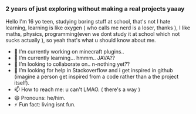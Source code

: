 ### 2 years of just exploring without making a real projects yaaay

Hello I'm 16 yo teen, studying boring stuff at school, that's not I hate learning, learning is like oxygen ( who calls me nerd is a loser, thanks ), I like maths, physics, programming(even we dont study it at school which not sucks actually ), so yeah that's what u should know about me.

- 🔭 I’m currently working on minecraft plugins..
- 🌱 I’m currently learning... hmmm.. JAVA??
- 👯 I’m looking to collaborate on.. n-nothing yet??
- 🤔 I’m looking for help in Stackoverflow and i get inspired in github (imagine a person get inspired from a code rather than a the project itself).
- 📫 How to reach me: u can't LMAO. ( there's a way )
- 😄 Pronouns: he/him.
- ⚡ Fun fact: living isnt fun.
